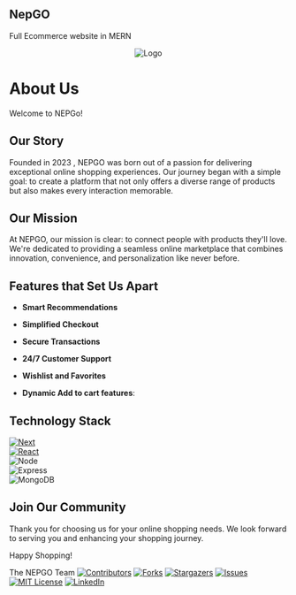 ## NepGO
Full Ecommerce website in MERN
<br />
<div align="center">
    <img src="https://github.com/Razeet07/NepGO/assets/72001200/7e5515b5-fb37-47e8-a1a9-cd22bedcb0af" alt="Logo">

</div>



# About Us

Welcome to NEPGo!

## Our Story

Founded in 2023 , NEPGO was born out of a passion for delivering exceptional online shopping experiences. Our journey began with a simple goal: to create a platform that not only offers a diverse range of products but also makes every interaction memorable.

## Our Mission

At NEPGO, our mission is clear: to connect people with products they'll love. We're dedicated to providing a seamless online marketplace that combines innovation, convenience, and personalization like never before.

## Features that Set Us Apart

- **Smart Recommendations**

- **Simplified Checkout** 

- **Secure Transactions**

- **24/7 Customer Support**

- **Wishlist and Favorites**
- **Dynamic Add to cart features**:  

## Technology Stack

 [![Next][Next.js]][Next-url]  <br>
 [![React][React.js]][React-url]  <br>
 ![Node](https://img.shields.io/badge/Node.js-339933?style=for-the-badge&logo=nodedotjs&logoColor=white)  <br>
 ![Express](https://img.shields.io/badge/Express.js-000000?style=for-the-badge&logo=express&logoColor=white)  <br>
 ![MongoDB](https://img.shields.io/badge/MongoDB-4EA94B?style=for-the-badge&logo=mongodb&logoColor=white)  <br>



## Join Our Community

Thank you for choosing us for your online shopping needs. We look forward to serving you and enhancing your shopping journey.

Happy Shopping!

The NEPGO Team
[![Contributors][contributors-shield]][contributors-url]
[![Forks][forks-shield]][forks-url]
[![Stargazers][stars-shield]][stars-url]
[![Issues][issues-shield]][issues-url]
[![MIT License][license-shield]][license-url]
[![LinkedIn][linkedin-shield]][linkedin-url]


<!-- MARKDOWN LINKS & IMAGES -->
<!-- https://www.markdownguide.org/basic-syntax/#reference-style-links -->

[contributors-shield]: https://img.shields.io/github/contributors/othneildrew/Best-README-Template.svg?style=for-the-badge
[contributors-url]: #
[forks-shield]: https://img.shields.io/github/forks/othneildrew/Best-README-Template.svg?style=for-the-badge
[forks-url]: #
[stars-shield]: https://img.shields.io/github/stars/othneildrew/Best-README-Template.svg?style=for-the-badge
[stars-url]: #
[issues-shield]: https://img.shields.io/github/issues/othneildrew/Best-README-Template.svg?style=for-the-badge
[issues-url]: #
[license-shield]: https://img.shields.io/github/license/othneildrew/Best-README-Template.svg?style=for-the-badge
[license-url]: https://github.com/othneildrew/Best-README-Template/blob/master/LICENSE.txt
[linkedin-shield]: https://img.shields.io/badge/-LinkedIn-black.svg?style=for-the-badge&logo=linkedin&colorB=555
[linkedin-url]: #
[Next.js]: https://img.shields.io/badge/next.js-000000?style=for-the-badge&logo=nextdotjs&logoColor=white
[Next-url]: https://nextjs.org/
[React.js]: https://img.shields.io/badge/React-20232A?style=for-the-badge&logo=react&logoColor=61DAFB
[React-url]: https://reactjs.org/
[Bootstrap.com]: https://img.shields.io/badge/Bootstrap-563D7C?style=for-the-badge&logo=bootstrap&logoColor=white
[Bootstrap-url]: https://getbootstrap.com
